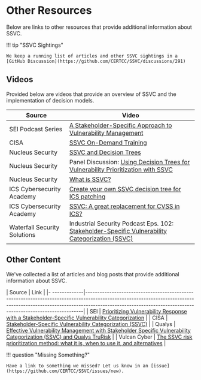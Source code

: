 # Other Resources

Below are links to other resources that provide additional information about SSVC.

!!! tip "SSVC Sightings"

    We keep a running list of articles and other SSVC sightings in a [GitHub Discussion](https://github.com/CERTCC/SSVC/discussions/291)

## Videos

Provided below are videos that provide an overview of SSVC and the implementation of decision models.

| Source | Video                                                                                                                            |
| ------ |----------------------------------------------------------------------------------------------------------------------------------|
| SEI Podcast Series | [A Stakeholder-Specific Approach to Vulnerability Management](https://youtu.be/wbUTizBaXA0)                                      |
| CISA | [SSVC On-Demand Training](https://youtu.be/NqiwyUPLy6I)                                                                          |
| Nucleus Security | [SSVC and Decision Trees](https://youtu.be/BKVvmAaCnSs)                                                                          |
| Nucleus Security | Panel Discussion: [Using Decision Trees for Vulnerability Prioritization with SSVC](https://youtu.be/25RHdcSwHCg) |
| Nucleus Security | [What is SSVC?](https://youtu.be/LV6PclEQ3QA)                                                                                    |
| ICS Cybersecurity Academy | [Create your own SSVC decision tree for ICS patching](https://youtu.be/MLkA2N3aXK4)                                              |
| ICS Cybersecurity Academy | [SSVC: A great replacement for CVSS in ICS?](https://youtu.be/1T36ieOqzNw)                                                       |
| Waterfall Security Solutions | Industrial Security Podcast Eps. 102: [Stakeholder-Specific Vulnerability Categorization (SSVC)](https://youtu.be/n5tVYjGxFj0)   |

## Other Content

We've collected a list of articles and blog posts that provide additional information about SSVC.

| Source        | Link                                                                                                                                                                                                                                    |
|- -------------|-----------------------------------------------------------------------------------------------------------------------------------------------------------------------------------------------------------------------------------------|
| SEI           | [Prioritizing Vulnerability Response with a Stakeholder-Specific Vulnerability Categorization](https://insights.sei.cmu.edu/blog/prioritizing-vulnerability-response-with-a-stakeholder-specific-vulnerability-categorization/)         |
| CISA          | [Stakeholder-Specific Vulnerability Categorization (SSVC)](https://www.cisa.gov/stakeholder-specific-vulnerability-categorization-ssvc)                                                                                                 |
| Qualys        | [Effective Vulnerability Management with Stakeholder Specific Vulnerability Categorization (SSVC) and Qualys TruRisk](https://blog.qualys.com/product-tech/2022/11/30/effective-vulnerability-management-with-ssvc-and-qualys-trurisk)  |
| Vulcan Cyber  | [The SSVC risk prioritization method: what it is, when to use it, and alternatives](https://vulcan.io/blog/the-ssvc-risk-prioritization-method-what-it-is-when-to-use-it-and-alternatives/)                 |

!!! question "Missing Something?"

    Have a link to something we missed? Let us know in an [issue](https://github.com/CERTCC/SSVC/issues/new).
